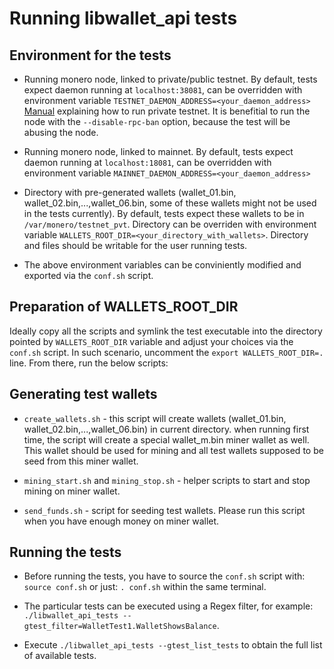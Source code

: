 # Running libwallet_api tests

## Environment for the tests
* Running monero node, linked to private/public testnet. 
  By default, tests expect daemon running at ```localhost:38081```,
  can be overridden with environment variable ```TESTNET_DAEMON_ADDRESS=<your_daemon_address>```
  [Manual](https://github.com/moneroexamples/private-testnet) explaining how to run private testnet.
  It is benefitial to run the node with the `--disable-rpc-ban` option, because the test will be abusing the node.

* Running monero node, linked to mainnet.
  By default, tests expect daemon running at ```localhost:18081```,
  can be overridden with environment variable ```MAINNET_DAEMON_ADDRESS=<your_daemon_address>```

* Directory with pre-generated wallets
  (wallet_01.bin, wallet_02.bin,...,wallet_06.bin, some of these wallets might not be used in the tests currently). 
  By default, tests expect these wallets to be in ```/var/monero/testnet_pvt```. 
  Directory can be overriden with environment variable ```WALLETS_ROOT_DIR=<your_directory_with_wallets>```.
  Directory and files should be writable for the user running tests.

* The above environment variables can be conviniently modified and exported via the `conf.sh` script.

## Preparation of WALLETS_ROOT_DIR
Ideally copy all the scripts and symlink the test executable into the directory pointed by `WALLETS_ROOT_DIR` variable
and adjust your choices via the `conf.sh` script. In such scenario, uncomment the `export WALLETS_ROOT_DIR=.` line.
From there, run the below scripts:

## Generating test wallets
* ```create_wallets.sh``` - this script will create wallets (wallet_01.bin, wallet_02.bin,...,wallet_06.bin) in current directory. 
  when running first time, the script will create a special wallet_m.bin miner wallet as well.
  This wallet should be used for mining and all test wallets supposed to be seed from this miner wallet.

* ```mining_start.sh``` and ```mining_stop.sh``` - helper scripts to start and stop mining on miner wallet.

* ```send_funds.sh``` - script for seeding test wallets. Please run this script when you have enough money on miner wallet.

## Running the tests
* Before running the tests, you have to source the `conf.sh` script with: `source conf.sh` or just: `. conf.sh` within the same terminal.

* The particular tests can be executed using a Regex filter, for example: `./libwallet_api_tests --gtest_filter=WalletTest1.WalletShowsBalance`.

* Execute `./libwallet_api_tests --gtest_list_tests` to obtain the full list of available tests.
